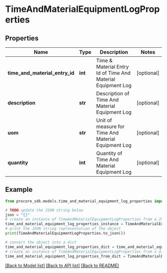 # TimeAndMaterialEquipmentLogProperties


## Properties

Name | Type | Description | Notes
------------ | ------------- | ------------- | -------------
**time_and_material_entry_id** | **int** | Time &amp; Material Entry Id of Time And Material Equipment Log | [optional] 
**description** | **str** | Description of Time And Material Equipment Log | [optional] 
**uom** | **str** | Unit of measure for Time And Material Equipment Log | [optional] 
**quantity** | **int** | Quantity of Time And Material Equipment Log | [optional] 

## Example

```python
from procore_sdk.models.time_and_material_equipment_log_properties import TimeAndMaterialEquipmentLogProperties

# TODO update the JSON string below
json = "{}"
# create an instance of TimeAndMaterialEquipmentLogProperties from a JSON string
time_and_material_equipment_log_properties_instance = TimeAndMaterialEquipmentLogProperties.from_json(json)
# print the JSON string representation of the object
print(TimeAndMaterialEquipmentLogProperties.to_json())

# convert the object into a dict
time_and_material_equipment_log_properties_dict = time_and_material_equipment_log_properties_instance.to_dict()
# create an instance of TimeAndMaterialEquipmentLogProperties from a dict
time_and_material_equipment_log_properties_from_dict = TimeAndMaterialEquipmentLogProperties.from_dict(time_and_material_equipment_log_properties_dict)
```
[[Back to Model list]](../README.md#documentation-for-models) [[Back to API list]](../README.md#documentation-for-api-endpoints) [[Back to README]](../README.md)


